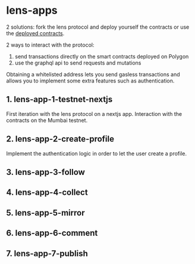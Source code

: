 # lens-apps

2 solutions: fork the lens protocol and deploy yourself the contracts or
use the [deployed contracts](https://docs.lens.xyz/docs/deployed-contract-addresses).

2 ways to interact with the protocol:

1. send transactions directly on the smart contracts deployed on Polygon
2. use the graphql api to send requests and mutations

Obtaining a whitelisted address lets you send gasless transactions and allows
you to implement some extra features such as authentication.

## 1. lens-app-1-testnet-nextjs

First iteration with the lens protocol on a nextjs app. Interaction with
the contracts on the Mumbai testnet.
## 2. lens-app-2-create-profile

Implement the authentication logic in order to let the user create a profile.

## 3. lens-app-3-follow

## 4. lens-app-4-collect

## 5. lens-app-5-mirror

## 6. lens-app-6-comment

## 7. lens-app-7-publish
